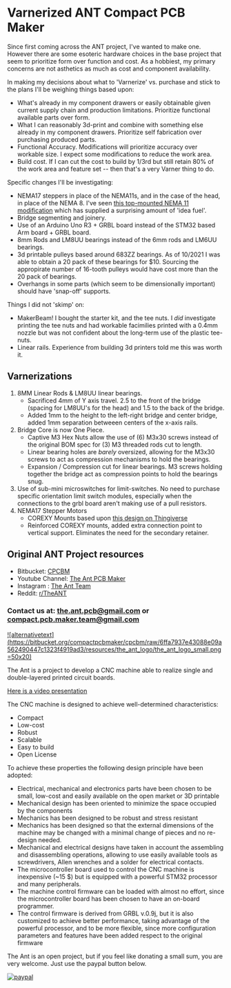 # Varnerized ANT Compact PCB Maker

Since first coming across the ANT project, I've wanted to make one. However there are some esoteric hardware choices in the base project that seem to prioritize form over function and cost.
As a hobbiest, my primary concerns are not asthetics as much as cost and component availability.

In making my decisions about what to 'Varnerize' vs. purchase and stick to the plans I'll be weighing things based upon:

* What's already in my component drawers or easily obtainable given current supply chain and production limitations. Prioritize functional available parts over form.
* What I can reasonably 3d-print and combine with something else already in my component drawers. Prioritize self fabrication over purchasing produced parts.
* Functional Accuracy. Modifications will prioritize accuracy over workable size. I expect some modifications to reduce the work area.
* Build cost. If I can cut the cost to build by 1/3rd but still retain 80% of the work area and feature set -- then that's a very Varner thing to do.

Specific changes I'll be investigating:

* NEMA17 steppers in place of the NEMA11s, and in the case of the head, in place of the NEMA 8. I've seen [this top-mounted NEMA 11 modification](https://jplattel.nl/post/2021-03-07-improving-the-ant-head/) which has supplied a surprising amount of 'idea fuel'.
* Bridge segmenting and joinery.
* Use of an Arduino Uno R3 + GRBL board instead of the STM32 based Arm board + GRBL board.
* 8mm Rods and LM8UU bearings instead of the 6mm rods and LM6UU bearings.
* 3d printable pulleys based around 683ZZ bearings. As of 10/2021 I was able to obtain a 20 pack of these bearings for $10. Sourcing the appropirate number of 16-tooth pulleys would have cost more than the 20 pack of bearings.
* Overhangs in some parts (which seem to be dimensionally important) should have 'snap-off' supports.

Things I did not 'skimp' on:
* MakerBeam! I bought the starter kit, and the tee nuts. I _did_ investigate printing the tee nuts and had workable facimilies printed with a 0.4mm nozzle but was not confident about the long-term use of the plastic tee-nuts.
* Linear rails. Experience from building 3d printers told me this was worth it.

## Varnerizations
1. 8MM Linear Rods & LM8UU linear bearings. 
    * Sacrificed 4mm of Y axis travel. 2.5 to the front of the bridge (spacing for LM8UU's for the head) and 1.5 to the back of the bridge.
    * Added 1mm to the height to the left-right bridge and center bridge, added 1mm separation betweeen centers of the x-axis rails.
2. Bridge Core is now One Piece.
    * Captive M3 Hex Nuts allow the use of (6) M3x30 screws instead of the original BOM spec for (3) M3 threaded rods cut to length.
    * Linear bearing holes are _barely_ oversized, allowing for the M3x30 screws to act as compression mechanisms to hold the bearings.
    * Expansion / Compression cut for linear bearings. M3 screws holding together the bridge act as compression points to hold the bearings snug.
3. Use of sub-mini microswitches for limit-switches. No need to purchase specific orientation limit switch modules, especially when the connections to the grbl board aren't making use of a pull resistors.
5. NEMA17 Stepper Motors
    * COREXY Mounts based upon [this design on Thingiverse](https://www.thingiverse.com/thing:3590519)
    * Reinforced COREXY mounts, added extra connection point to vertical support. Eliminates the need for the secondary retainer.


## Original ANT Project resources
* Bitbucket: [CPCBM](https://bitbucket.org/compactpcbmaker/cpcbm/src/master/)
* Youtube Channel: [The Ant PCB Maker](https://www.youtube.com/channel/UCX44z-SSL7LzcB4xxgUdHHA)
* Instagram : [The Ant Team](https://www.instagram.com/the_ant_team/)
* Reddit: [r/TheANT](https://www.reddit.com/r/TheANT/)

### Contact us at: the.ant.pcb@gmail.com or compact.pcb.maker.team@gmail.com

[![alternativetext](https://bitbucket.org/compactpcbmaker/cpcbm/raw/6ffa7937e43088e09a562490447c1323f4919ad3/resources/the_ant_logo/the_ant_logo_small.png =50x20)](https://www.youtube.com/channel/UCX44z-SSL7LzcB4xxgUdHHA)

The Ant is a project to develop a CNC machine able to realize single and double-layered printed circuit boards.

[Here is a video presentation](https://youtu.be/nVkbG-CYaAA)

The CNC machine is designed to achieve well-determined characteristics:

- Compact
- Low-cost
- Robust
- Scalable
- Easy to build
- Open License

To achieve these properties the following design principle have been adopted:

- Electrical, mechanical and electronics parts have been chosen to be small, low-cost and easily available on the open market or 3D printable
- Mechanical design has been oriented to minimize the space occupied by the components
- Mechanics has been designed to be robust and stress resistant
- Mechanics has been designed so that the external dimensions of the machine may be changed with a minimal change of pieces and no re-design needed.
- Mechanical and electrical designs have taken in account the assembling and disassembling operations, allowing to use easily available tools as screwdrivers, Allen wrenches and a solder for electrical contacts.
- The microcontroller board used to control the CNC machine is inexpensive (~15 $) but is equipped with a powerful STM32 processor and many peripherals.
- The machine control firmware can be loaded with almost no effort, since the microcontroller board has been chosen to have an on-board programmer.
- The control firmware is derived from GRBL v.0.9j, but it is also customized to achieve better performance, taking advantage of the powerful processor, and to be more flexible, since more configuration parameters and features have been added respect to the original firmware


The Ant is an open project, but if you feel like donating a small sum, you are very welcome. Just use the paypal button below.

[![paypal](https://bitbucket.org/compactpcbmaker/cpcbm/raw/4311b6ad335d86206ed62cc0bc5e36fd7de749bf/resources/button/pp_button_small.gif)](https://www.paypal.com/cgi-bin/webscr?cmd=_s-xclick&hosted_button_id=BTRCVPZUZYW2E)
